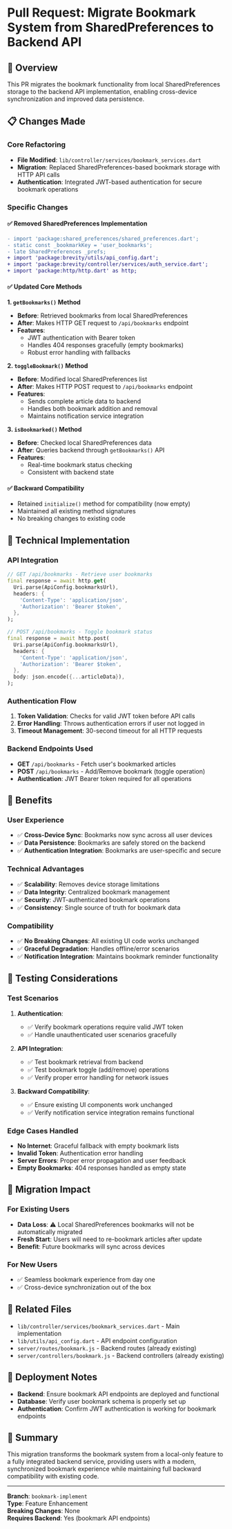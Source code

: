 # Pull Request: Migrate Bookmark System from SharedPreferences to Backend API

## 🎯 **Overview**
This PR migrates the bookmark functionality from local SharedPreferences storage to the backend API implementation, enabling cross-device synchronization and improved data persistence.

## 📋 **Changes Made**

### **Core Refactoring**
- **File Modified**: `lib/controller/services/bookmark_services.dart`
- **Migration**: Replaced SharedPreferences-based bookmark storage with HTTP API calls
- **Authentication**: Integrated JWT-based authentication for secure bookmark operations

### **Specific Changes**

#### ✅ **Removed SharedPreferences Implementation**
```diff
- import 'package:shared_preferences/shared_preferences.dart';
- static const _bookmarkKey = 'user_bookmarks';
- late SharedPreferences _prefs;
+ import 'package:brevity/utils/api_config.dart';
+ import 'package:brevity/controller/services/auth_service.dart';
+ import 'package:http/http.dart' as http;
```

#### ✅ **Updated Core Methods**

**1. `getBookmarks()` Method**
- **Before**: Retrieved bookmarks from local SharedPreferences
- **After**: Makes HTTP GET request to `/api/bookmarks` endpoint
- **Features**:
  - JWT authentication with Bearer token
  - Handles 404 responses gracefully (empty bookmarks)
  - Robust error handling with fallbacks

**2. `toggleBookmark()` Method**
- **Before**: Modified local SharedPreferences list
- **After**: Makes HTTP POST request to `/api/bookmarks` endpoint
- **Features**:
  - Sends complete article data to backend
  - Handles both bookmark addition and removal
  - Maintains notification service integration

**3. `isBookmarked()` Method**
- **Before**: Checked local SharedPreferences data
- **After**: Queries backend through `getBookmarks()` API
- **Features**:
  - Real-time bookmark status checking
  - Consistent with backend state

#### ✅ **Backward Compatibility**
- Retained `initialize()` method for compatibility (now empty)
- Maintained all existing method signatures
- No breaking changes to existing code

## 🔧 **Technical Implementation**

### **API Integration**
```dart
// GET /api/bookmarks - Retrieve user bookmarks
final response = await http.get(
  Uri.parse(ApiConfig.bookmarksUrl),
  headers: {
    'Content-Type': 'application/json',
    'Authorization': 'Bearer $token',
  },
);

// POST /api/bookmarks - Toggle bookmark status
final response = await http.post(
  Uri.parse(ApiConfig.bookmarksUrl),
  headers: {
    'Content-Type': 'application/json',
    'Authorization': 'Bearer $token',
  },
  body: json.encode({...articleData}),
);
```

### **Authentication Flow**
1. **Token Validation**: Checks for valid JWT token before API calls
2. **Error Handling**: Throws authentication errors if user not logged in
3. **Timeout Management**: 30-second timeout for all HTTP requests

### **Backend Endpoints Used**
- **GET** `/api/bookmarks` - Fetch user's bookmarked articles
- **POST** `/api/bookmarks` - Add/Remove bookmark (toggle operation)
- **Authentication**: JWT Bearer token required for all operations

## 🎯 **Benefits**

### **User Experience**
- ✅ **Cross-Device Sync**: Bookmarks now sync across all user devices
- ✅ **Data Persistence**: Bookmarks are safely stored on the backend
- ✅ **Authentication Integration**: Bookmarks are user-specific and secure

### **Technical Advantages**
- ✅ **Scalability**: Removes device storage limitations
- ✅ **Data Integrity**: Centralized bookmark management
- ✅ **Security**: JWT-authenticated bookmark operations
- ✅ **Consistency**: Single source of truth for bookmark data

### **Compatibility**
- ✅ **No Breaking Changes**: All existing UI code works unchanged
- ✅ **Graceful Degradation**: Handles offline/error scenarios
- ✅ **Notification Integration**: Maintains bookmark reminder functionality

## 🧪 **Testing Considerations**

### **Test Scenarios**
1. **Authentication**:
   - ✅ Verify bookmark operations require valid JWT token
   - ✅ Handle unauthenticated user scenarios gracefully

2. **API Integration**:
   - ✅ Test bookmark retrieval from backend
   - ✅ Test bookmark toggle (add/remove) operations
   - ✅ Verify proper error handling for network issues

3. **Backward Compatibility**:
   - ✅ Ensure existing UI components work unchanged
   - ✅ Verify notification service integration remains functional

### **Edge Cases Handled**
- **No Internet**: Graceful fallback with empty bookmark lists
- **Invalid Token**: Authentication error handling
- **Server Errors**: Proper error propagation and user feedback
- **Empty Bookmarks**: 404 responses handled as empty state

## 🔄 **Migration Impact**

### **For Existing Users**
- **Data Loss**: ⚠️ Local SharedPreferences bookmarks will not be automatically migrated
- **Fresh Start**: Users will need to re-bookmark articles after update
- **Benefit**: Future bookmarks will sync across devices

### **For New Users**
- ✅ Seamless bookmark experience from day one
- ✅ Cross-device synchronization out of the box

## 📝 **Related Files**
- `lib/controller/services/bookmark_services.dart` - Main implementation
- `lib/utils/api_config.dart` - API endpoint configuration
- `server/routes/bookmark.js` - Backend routes (already existing)
- `server/controllers/bookmark.js` - Backend controllers (already existing)

## 🚀 **Deployment Notes**
- **Backend**: Ensure bookmark API endpoints are deployed and functional
- **Database**: Verify user bookmark schema is properly set up
- **Authentication**: Confirm JWT authentication is working for bookmark endpoints

## 🎉 **Summary**
This migration transforms the bookmark system from a local-only feature to a fully integrated backend service, providing users with a modern, synchronized bookmark experience while maintaining full backward compatibility with existing code.

---

**Branch**: `bookmark-implement`  
**Type**: Feature Enhancement  
**Breaking Changes**: None  
**Requires Backend**: Yes (bookmark API endpoints)
